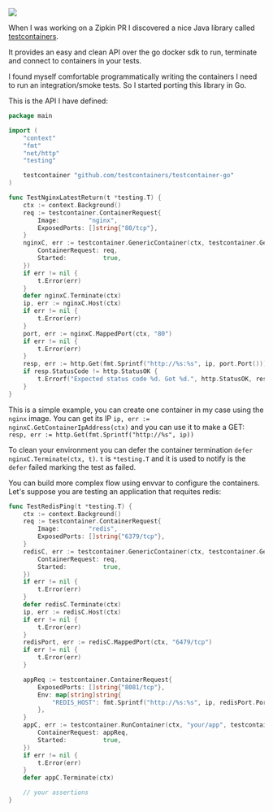 ![](https://travis-ci.org/testcontainers/testcontainer-go.svg?branch=master)

When I was working on a Zipkin PR I discovered a nice Java library called
[testcontainers](https://www.testcontainers.org/).

It provides an easy and clean API over the go docker sdk to run, terminate and
connect to containers in your tests.

I found myself comfortable programmatically writing the containers I need to run
an integration/smoke tests. So I started porting this library in Go.


This is the API I have defined:

```go
package main

import (
	"context"
	"fmt"
	"net/http"
	"testing"

	testcontainer "github.com/testcontainers/testcontainer-go"
)

func TestNginxLatestReturn(t *testing.T) {
	ctx := context.Background()
	req := testcontainer.ContainerRequest{
		Image:        "nginx",
		ExposedPorts: []string{"80/tcp"},
	}
	nginxC, err := testcontainer.GenericContainer(ctx, testcontainer.GenericContainerRequest{
		ContainerRequest: req,
		Started:          true,
	})
	if err != nil {
		t.Error(err)
	}
	defer nginxC.Terminate(ctx)
	ip, err := nginxC.Host(ctx)
	if err != nil {
		t.Error(err)
	}
	port, err := nginxC.MappedPort(ctx, "80")
	if err != nil {
		t.Error(err)
	}
	resp, err := http.Get(fmt.Sprintf("http://%s:%s", ip, port.Port()))
	if resp.StatusCode != http.StatusOK {
		t.Errorf("Expected status code %d. Got %d.", http.StatusOK, resp.StatusCode)
	}
}
```
This is a simple example, you can create one container in my case using the
`nginx` image. You can get its IP `ip, err := nginxC.GetContainerIpAddress(ctx)` and you
can use it to make a GET: `resp, err := http.Get(fmt.Sprintf("http://%s", ip))`

To clean your environment you can defer the container termination `defer
nginxC.Terminate(ctx, t)`. `t` is `*testing.T` and it is used to notify is the
`defer` failed marking the test as failed.

You can build more complex flow using envvar to configure the containers. Let's
suppose you are testing an application that requites redis:

```go
func TestRedisPing(t *testing.T) {
	ctx := context.Background()
	req := testcontainer.ContainerRequest{
		Image:        "redis",
		ExposedPorts: []string{"6379/tcp"},
	}
	redisC, err := testcontainer.GenericContainer(ctx, testcontainer.GenericContainerRequest{
		ContainerRequest: req,
		Started:          true,
	})
	if err != nil {
		t.Error(err)
	}
	defer redisC.Terminate(ctx)
	ip, err := redisC.Host(ctx)
	if err != nil {
		t.Error(err)
	}
	redisPort, err := redisC.MappedPort(ctx, "6479/tcp")
	if err != nil {
		t.Error(err)
	}

	appReq := testcontainer.ContainerRequest{
		ExposedPorts: []string{"8081/tcp"},
		Env: map[string]string{
			"REDIS_HOST": fmt.Sprintf("http://%s:%s", ip, redisPort.Port()),
		},
	}
	appC, err := testcontainer.RunContainer(ctx, "your/app", testcontainer.GenericContainerRequest{
		ContainerRequest: appReq,
		Started:          true,
	})
	if err != nil {
		t.Error(err)
	}
	defer appC.Terminate(ctx)

	// your assertions
}
```
